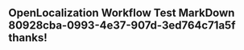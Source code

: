 <properties
ms.topic="hero-topic"
ms.test1="hero-topic"
ms.test2="test"/>

## OpenLocalization Workflow Test MarkDown 80928cba-0993-4e37-907d-3ed764c71a5f thanks!
